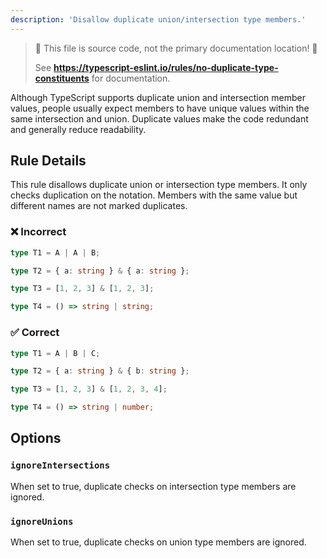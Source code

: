 ```yaml
---
description: 'Disallow duplicate union/intersection type members.'
---
```


> 🛑 This file is source code, not the primary documentation location! 🛑
>
> See **https://typescript-eslint.io/rules/no-duplicate-type-constituents** for documentation.

Although TypeScript supports duplicate union and intersection member values, people usually expect members to have unique values within the same intersection and union. Duplicate values make the code redundant and generally reduce readability.

## Rule Details

This rule disallows duplicate union or intersection type members. It only checks duplication on the notation. Members with the same value but different names are not marked duplicates.

<!--tabs-->

### ❌ Incorrect

```ts
type T1 = A | A | B;

type T2 = { a: string } & { a: string };

type T3 = [1, 2, 3] & [1, 2, 3];

type T4 = () => string | string;
```

### ✅ Correct

```ts
type T1 = A | B | C;

type T2 = { a: string } & { b: string };

type T3 = [1, 2, 3] & [1, 2, 3, 4];

type T4 = () => string | number;
```

## Options

### `ignoreIntersections`

When set to true, duplicate checks on intersection type members are ignored.

### `ignoreUnions`

When set to true, duplicate checks on union type members are ignored.
